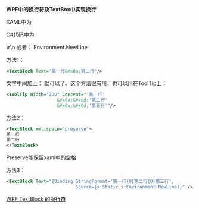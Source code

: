 **WPF中的换行符及TextBox中实现换行**


XAML中为

&#13;

C#代码中为

\r\n
或者：
Environment.NewLine

方法1：

```xml
<TextBlock Text="第一行&#x0a;第二行"/>
```

文字中间加上：
&#x0a;
就可以了。这个方法很有用，也可以用在ToolTip上：

```xml
<ToolTip Width="200" Content="'第一行' 
                   &#x0a;&#x0d;'第二行' 
                   &#x0a;&#x0d;'第三行'"/>
```

方法2：

```xml
<TextBlock xml:space="preserve">
第一行
第二行
</TextBlock>
```

Preserve能保留xaml中的空格


方法3：

```xml
<TextBlock Text="{Binding StringFormat='第一行{0}第二行{0}第三行',
                          Source={x:Static s:Environment.NewLine}}" />
```


[WPF TextBlock 的换行符](https://blog.csdn.net/soft2buy/article/details/17198921)